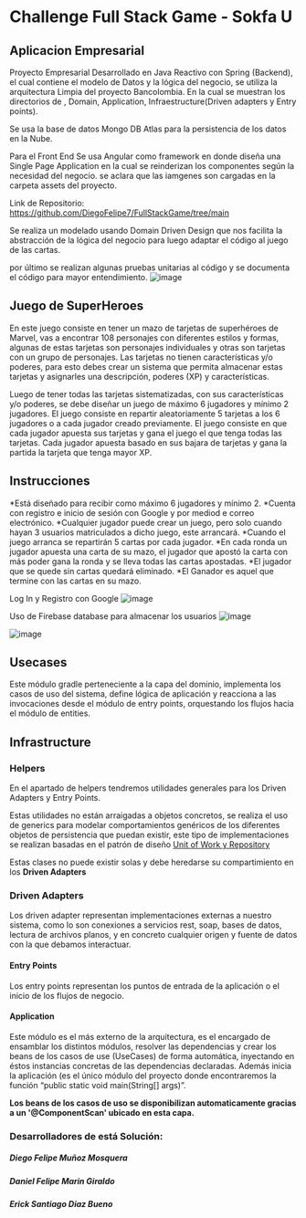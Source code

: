 # Challenge Full Stack Game - Sokfa U

## Aplicacion Empresarial
Proyecto Empresarial Desarrollado en Java Reactivo con Spring (Backend), el cual contiene
el modelo de Datos y la lógica del negocio, se utiliza la arquitectura Limpia del proyecto Bancolombia.
En la cual se muestran los directorios de , Domain, Application, Infraestructure(Driven adapters y Entry points).

Se usa la base de datos Mongo DB Atlas para la persistencia de los datos en la Nube.

Para el Front End Se usa Angular como framework en donde diseña una Single Page Application en la 
cual se reinderizan los componentes según la necesidad del negocio. se aclara que las iamgenes son cargadas
en la carpeta assets del proyecto.

Link de Repositorio: https://github.com/DiegoFelipe7/FullStackGame/tree/main

Se realiza un modelado usando Domain Driven Design que nos facilita la abstracción de la 
lógica del negocio para luego adaptar el código al juego de las cartas.

por último se realizan algunas pruebas unitarias al código y se documenta el código para mayor entendimiento.
![image](https://user-images.githubusercontent.com/51167724/180928323-42884f97-f328-4228-8d5c-e15015afb9bb.png)

## Juego de SuperHeroes

En este juego consiste en tener un mazo de tarjetas de superhéroes de Marvel, vas a
encontrar 108 personajes con diferentes estilos y formas, algunas de estas tarjetas son
personajes individuales y otras son tarjetas con un grupo de personajes. Las tarjetas no
tienen características y/o poderes, para esto debes crear un sistema que permita almacenar
estas tarjetas y asignarles una descripción, poderes (XP) y características.

Luego de tener todas las tarjetas sistematizadas, con sus características y/o poderes, se
debe diseñar un juego de máximo 6 jugadores y mínimo 2 jugadores. El juego consiste en
repartir aleatoriamente 5 tarjetas a los 6 jugadores o a cada jugador creado previamente. El
juego consiste en que cada jugador apuesta sus tarjetas y gana el juego el que tenga todas
las tarjetas. Cada jugador apuesta basado en sus bajara de tarjetas y gana la partida la
tarjeta que tenga mayor XP.

## Instrucciones
*Está diseñado para recibir como máximo 6 jugadores y mínimo 2.
*Cuenta con registro e inicio de sesión con Google y por mediod e correo electrónico.
*Cualquier jugador puede crear un juego, pero solo cuando hayan 3 usuarios matriculados a dicho juego, este arrancará.
*Cuando el juego arranca se repartirán 5 cartas por cada jugador.
*En cada ronda un jugador apuesta una carta de su mazo, el jugador que apostó la carta con más poder gana la ronda y se lleva todas las cartas apostadas.
*El jugador que se quede sin cartas quedará eliminado.
*El Ganador es aquel que termine con las cartas en su mazo.

Log In y Registro con Google
![image](https://user-images.githubusercontent.com/51167724/180927568-a34b7153-b54e-4271-b2ee-91af8d6b7027.png)

Uso de Firebase database para almacenar los usuarios
![image](https://user-images.githubusercontent.com/51167724/180927635-774a3c1c-4715-4e30-8f49-5ac130360d7b.png)

![image](https://user-images.githubusercontent.com/51167724/180927787-aa622d3a-af8e-451d-82e9-3a9240b40725.png)




## Usecases

Este módulo gradle perteneciente a la capa del dominio, implementa los casos de uso del sistema, define lógica de aplicación y reacciona a las invocaciones desde el módulo de entry points, orquestando los flujos hacia el módulo de entities.

## Infrastructure

### Helpers

En el apartado de helpers tendremos utilidades generales para los Driven Adapters y Entry Points.

Estas utilidades no están arraigadas a objetos concretos, se realiza el uso de generics para modelar comportamientos
genéricos de los diferentes objetos de persistencia que puedan existir, este tipo de implementaciones se realizan
basadas en el patrón de diseño [Unit of Work y Repository](https://medium.com/@krzychukosobudzki/repository-design-pattern-bc490b256006)

Estas clases no puede existir solas y debe heredarse su compartimiento en los **Driven Adapters**

### Driven Adapters

Los driven adapter representan implementaciones externas a nuestro sistema, como lo son conexiones a servicios rest,
soap, bases de datos, lectura de archivos planos, y en concreto cualquier origen y fuente de datos con la que debamos
interactuar.

#### Entry Points

Los entry points representan los puntos de entrada de la aplicación o el inicio de los flujos de negocio.

#### Application

Este módulo es el más externo de la arquitectura, es el encargado de ensamblar los distintos módulos, resolver las dependencias y crear los beans de los casos de use (UseCases) de forma automática, inyectando en éstos instancias concretas de las dependencias declaradas. Además inicia la aplicación (es el único módulo del proyecto donde encontraremos la función “public static void main(String[] args)”.

**Los beans de los casos de uso se disponibilizan automaticamente gracias a un '@ComponentScan' ubicado en esta capa.**

### Desarrolladores de está Solución:
##### Diego Felipe Muñoz Mosquera
##### Daniel Felipe Marin Giraldo
##### Erick Santiago Diaz Bueno
